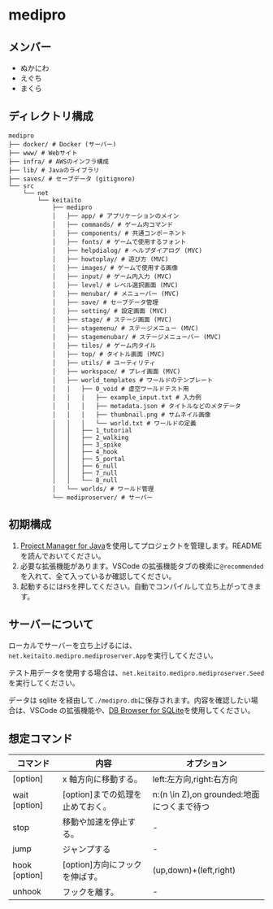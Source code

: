 # medipro

## メンバー

- ぬかにわ
- えぐち
- まくら

## ディレクトリ構成

```
medipro
├── docker/ # Docker (サーバー)
├── www/ # Webサイト
├── infra/ # AWSのインフラ構成
├── lib/ # Javaのライブラリ
├── saves/ # セーブデータ (gitignore)
└── src
    └── net
        └── keitaito
            ├── medipro
            │   ├── app/ # アプリケーションのメイン
            │   ├── commands/ # ゲーム内コマンド
            │   ├── components/ # 共通コンポーネント
            │   ├── fonts/ # ゲームで使用するフォント
            │   ├── helpdialog/ # ヘルプダイアログ (MVC)
            │   ├── howtoplay/ # 遊び方 (MVC)
            │   ├── images/ # ゲームで使用する画像
            │   ├── input/ # ゲーム内入力 (MVC)
            │   ├── level/ # レベル選択画面 (MVC)
            │   ├── menubar/ # メニューバー (MVC)
            │   ├── save/ # セーブデータ管理
            │   ├── setting/ # 設定画面 (MVC)
            │   ├── stage/ # ステージ画面 (MVC)
            │   ├── stagemenu/ # ステージメニュー (MVC)
            │   ├── stagemenubar/ # ステージメニューバー (MVC)
            │   ├── tiles/ # ゲーム内タイル
            │   ├── top/ # タイトル画面 (MVC)
            │   ├── utils/ # ユーティリティ
            │   ├── workspace/ # プレイ画面 (MVC)
            │   ├── world_templates # ワールドのテンプレート
            │   │   ├── 0_void # 虚空ワールドテスト用
            │   │   │   ├── example_input.txt # 入力例
            │   │   │   ├── metadata.json # タイトルなどのメタデータ
            │   │   │   ├── thumbnail.png # サムネイル画像
            │   │   │   └── world.txt # ワールドの定義
            │   │   ├── 1_tutorial
            │   │   ├── 2_walking
            │   │   ├── 3_spike
            │   │   ├── 4_hook
            │   │   ├── 5_portal
            │   │   ├── 6_null
            │   │   ├── 7_null
            │   │   └── 8_null
            │   └── worlds/ # ワールド管理
            └── mediproserver/ # サーバー

```

## 初期構成

1. [Project Manager for Java](https://github.com/microsoft/vscode-java-dependency?tab=readme-ov-file#project-manager-for-java)を使用してプロジェクトを管理します。README を読んでおいてください。
2. 必要な拡張機能があります。VSCode の拡張機能タブの検索に`@recommended`を入れて、全て入っているか確認してください。
3. 起動するには`F5`を押してください。自動でコンパイルして立ち上がってきます。

## サーバーについて

ローカルでサーバーを立ち上げるには、`net.keitaito.medipro.mediproserver.App`を実行してください。

テスト用データを使用する場合は、`net.keitaito.medipro.mediproserver.Seed`を実行してください。

データは sqlite を経由して`./medipro.db`に保存されます。内容を確認したい場合は、VSCode の拡張機能や、[DB Browser for SQLite](https://sqlitebrowser.org/)を使用してください。

## 想定コマンド

| コマンド      | 内容                             | オプション                                 |
| ------------- | -------------------------------- | ------------------------------------------ |
| [option] | x 軸方向に移動する。             | left:左方向,right:右方向                   |
| wait [option] | [option]までの処理を止めておく。 | n:(n \in Z),on grounded:地面につくまで待つ |
| stop          | 移動や加速を停止する。           | -                                          |
| jump          | ジャンプする                     | -                                          |
| hook [option] | [option]方向にフックを伸ばす。   | (up,down)+(left,right)                     |
|unhook|フックを離す。|-|
